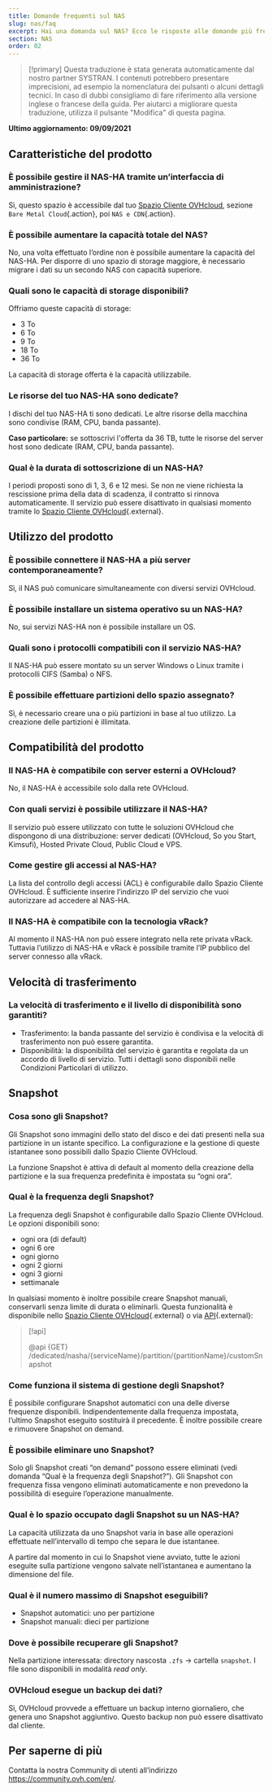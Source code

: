 ```yaml
---
title: Domande frequenti sul NAS
slug: nas/faq
excerpt: Hai una domanda sul NAS? Ecco le risposte alle domande più frequenti
section: NAS
order: 02
---
```


> [!primary]
> Questa traduzione è stata generata automaticamente dal nostro partner SYSTRAN. I contenuti potrebbero presentare imprecisioni, ad esempio la nomenclatura dei pulsanti o alcuni dettagli tecnici. In caso di dubbi consigliamo di fare riferimento alla versione inglese o francese della guida. Per aiutarci a migliorare questa traduzione, utilizza il pulsante "Modifica" di questa pagina.
>

**Ultimo aggiornamento: 09/09/2021**

## Caratteristiche del prodotto

### È possibile gestire il NAS-HA tramite un’interfaccia di amministrazione?

Sì, questo spazio è accessibile dal tuo [Spazio Cliente OVHcloud](https://www.ovh.com/auth/?action=gotomanager&from=https://www.ovh.it/&ovhSubsidiary=it), sezione `Bare Metal Cloud`{.action}, poi `NAS e CDN`{.action}.

### È possibile aumentare la capacità totale del NAS?

No, una volta effettuato l’ordine non è possibile aumentare la capacità del NAS-HA. Per disporre di uno spazio di storage maggiore, è necessario migrare i dati su un secondo NAS con capacità superiore.

### Quali sono le capacità di storage disponibili?

Offriamo queste capacità di storage:

- 3 To
- 6 To
- 9 To
- 18 To
- 36 To

La capacità di storage offerta è la capacità utilizzabile.

### Le risorse del tuo NAS-HA sono dedicate?

I dischi del tuo NAS-HA ti sono dedicati. Le altre risorse della macchina sono condivise (RAM, CPU, banda passante).

**Caso particolare:** se sottoscrivi l'offerta da 36 TB, tutte le risorse del server host sono dedicate (RAM, CPU, banda passante).

### Qual è la durata di sottoscrizione di un NAS-HA?

I periodi proposti sono di 1, 3, 6 e 12 mesi. Se non ne viene richiesta la rescissione prima della data di scadenza, il contratto si rinnova automaticamente. Il servizio può essere disattivato in qualsiasi momento tramite lo [Spazio Cliente OVHcloud](https://www.ovh.com/auth/?action=gotomanager&from=https://www.ovh.it/&ovhSubsidiary=it){.external}.

## Utilizzo del prodotto

### È possibile connettere il NAS-HA a più server contemporaneamente?

Sì, il NAS può comunicare simultaneamente con diversi servizi OVHcloud.

### È possibile installare un sistema operativo su un NAS-HA?

No, sui servizi NAS-HA non è possibile installare un OS.

### Quali sono i protocolli compatibili con il servizio NAS-HA?

Il NAS-HA può essere montato su un server Windows o Linux tramite i protocolli CIFS (Samba) o NFS.

### È possibile effettuare partizioni dello spazio assegnato?

Sì, è necessario creare una o più partizioni in base al tuo utilizzo. La creazione delle partizioni è illimitata.

## Compatibilità del prodotto

### Il NAS-HA è compatibile con server esterni a OVHcloud?

No, il NAS-HA è accessibile solo dalla rete OVHcloud.

### Con quali servizi è possibile utilizzare il NAS-HA?

Il servizio può essere utilizzato con tutte le soluzioni OVHcloud che dispongono di una distribuzione: server dedicati (OVHcloud, So you Start, Kimsufi), Hosted Private Cloud, Public Cloud e VPS.

### Come gestire gli accessi al NAS-HA?

La lista del controllo degli accessi (ACL) è configurabile dallo Spazio Cliente OVHcloud. È sufficiente inserire l’indirizzo IP del servizio che vuoi autorizzare ad accedere al NAS-HA.

### Il NAS-HA è compatibile con la tecnologia vRack?

Al momento il NAS-HA non può essere integrato nella rete privata vRack. Tuttavia l’utilizzo di NAS-HA e vRack è possibile tramite l’IP pubblico del server connesso alla vRack.

## Velocità di trasferimento

### La velocità di trasferimento e il livello di disponibilità sono garantiti?

- Trasferimento: la banda passante del servizio è condivisa e la velocità di trasferimento non può essere garantita. 
- Disponibilità: la disponibilità del servizio è garantita e regolata da un accordo di livello di servizio. Tutti i dettagli sono disponibili nelle Condizioni Particolari di utilizzo.

## Snapshot

### Cosa sono gli Snapshot?

Gli Snapshot sono immagini dello stato del disco e dei dati presenti nella sua partizione in un istante specifico. La configurazione e la gestione di queste istantanee sono possibili dallo Spazio Cliente OVHcloud.

La funzione Snapshot è attiva di default al momento della creazione della partizione e la sua frequenza predefinita è impostata su “ogni ora”.

### Qual è la frequenza degli Snapshot?

La frequenza degli Snapshot è configurabile dallo Spazio Cliente OVHcloud. Le opzioni disponibili sono:

- ogni ora (di default)
- ogni 6 ore
- ogni giorno
- ogni 2 giorni
- ogni 3 giorni
- settimanale

In qualsiasi momento è inoltre possibile creare Snapshot manuali, conservarli senza limite di durata o eliminarli. Questa funzionalità è disponibile nello [Spazio Cliente OVHcloud](https://www.ovh.com/auth/?action=gotomanager&from=https://www.ovh.it/&ovhSubsidiary=it){.external} o via [API](https://api.ovh.com/){.external}:

> [!api]
>
> @api {GET} /dedicated/nasha/{serviceName}/partition/{partitionName}/customSnapshot
>

### Come funziona il sistema di gestione degli Snapshot?

È possibile configurare Snapshot automatici con una delle diverse frequenze disponibili. Indipendentemente dalla frequenza impostata, l’ultimo Snapshot eseguito sostituirà il precedente. È inoltre possibile creare e rimuovere Snapshot on demand.

### È possibile eliminare uno Snapshot?

Solo gli Snapshot creati “on demand” possono essere eliminati (vedi domanda “Qual è la frequenza degli Snapshot?”). Gli Snapshot con frequenza fissa vengono eliminati automaticamente e non prevedono la possibilità di eseguire l’operazione manualmente.

### Qual è lo spazio occupato dagli Snapshot su un NAS-HA?

La capacità utilizzata da uno Snapshot varia in base alle operazioni effettuate nell’intervallo di tempo che separa le due istantanee.

A partire dal momento in cui lo Snapshot viene avviato, tutte le azioni eseguite sulla partizione vengono salvate nell’istantanea e aumentano la dimensione del file.

### Qual è il numero massimo di Snapshot eseguibili?

- Snapshot automatici: uno per partizione
- Snapshot manuali: dieci per partizione

### Dove è possibile recuperare gli Snapshot?

Nella partizione interessata: directory nascosta `.zfs` → cartella `snapshot`. I file sono disponibili in modalità *read only*.

### OVHcloud esegue un backup dei dati?

Sì, OVHcloud provvede a effettuare un backup interno giornaliero, che genera uno Snapshot aggiuntivo.  Questo backup non può essere disattivato dal cliente.

## Per saperne di più

Contatta la nostra Community di utenti all’indirizzo <https://community.ovh.com/en/>.
